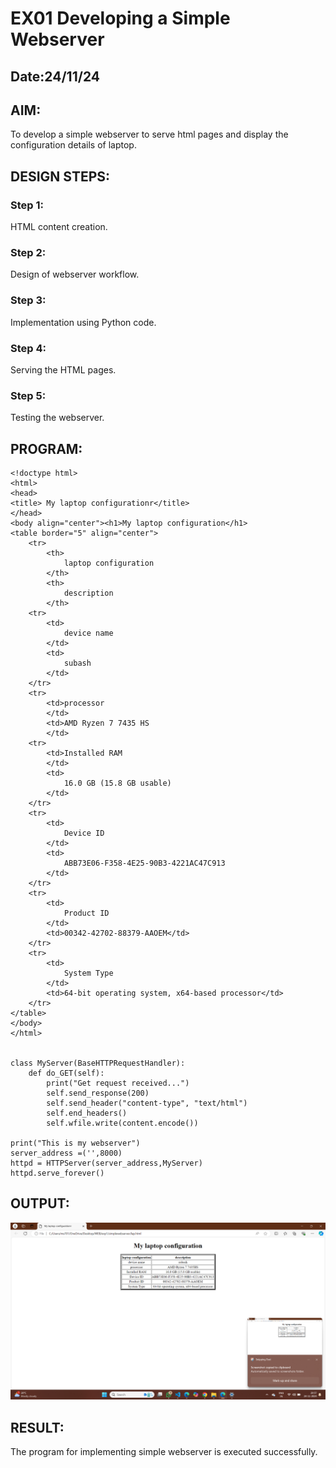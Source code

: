 # EX01 Developing a Simple Webserver
## Date:24/11/24

## AIM:
To develop a simple webserver to serve html pages and display the configuration details of laptop.

## DESIGN STEPS:
### Step 1: 
HTML content creation.

### Step 2:
Design of webserver workflow.

### Step 3:
Implementation using Python code.

### Step 4:
Serving the HTML pages.

### Step 5:
Testing the webserver.

## PROGRAM:
```
<!doctype html>
<html>
<head>
<title> My laptop configurationr</title>
</head>
<body align="center"><h1>My laptop configuration</h1>
<table border="5" align="center">
    <tr>
        <th>
            laptop configuration
        </th>
        <th>
            description
        </th>
    <tr>
        <td>
            device name
        </td>
        <td>
            subash
        </td>
    </tr>
    <tr>
        <td>processor
        </td>
        <td>AMD Ryzen 7 7435 HS
        </td>
    <tr>
        <td>Installed RAM
        </td>
        <td>
            16.0 GB (15.8 GB usable)
        </td>
    </tr>
    <tr>
        <td>
            Device ID
        </td>
        <td>
            ABB73E06-F358-4E25-90B3-4221AC47C913
        </td>
    </tr>
    <tr>
        <td>
            Product ID
        </td>
        <td>00342-42702-88379-AAOEM</td>
    </tr>
    <tr>
        <td>
            System Type
        </td>
        <td>64-bit operating system, x64-based processor</td>
    </tr>
</table>
</body>
</html>


class MyServer(BaseHTTPRequestHandler):
    def do_GET(self):
        print("Get request received...")
        self.send_response(200) 
        self.send_header("content-type", "text/html")       
        self.end_headers()
        self.wfile.write(content.encode())

print("This is my webserver") 
server_address =('',8000)
httpd = HTTPServer(server_address,MyServer)
httpd.serve_forever()
```
## OUTPUT:

![alt text](<Screenshot 2024-11-24 205754.png>)
## RESULT:
The program for implementing simple webserver is executed successfully.
